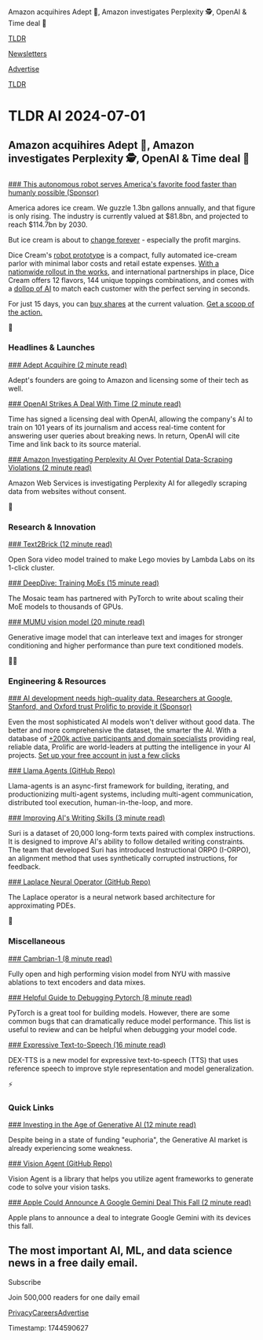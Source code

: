 Amazon acquihires Adept 🤝, Amazon investigates Perplexity 🕵️, OpenAI & Time deal 📰

[TLDR](/)

[Newsletters](/newsletters)

[Advertise](https://advertise.tldr.tech/)

[TLDR](/)

# TLDR AI 2024-07-01

## Amazon acquihires Adept 🤝, Amazon investigates Perplexity 🕵️, OpenAI & Time deal 📰

### 

[### This autonomous robot serves America's favorite food faster than humanly possible (Sponsor)](https://www.startengine.com/offering/dicecream?utm_source=Newsletter&utm_medium=TLDR&utm_campaign=Founder)

America adores ice cream. We guzzle 1.3bn gallons annually, and that figure is only rising. The industry is currently valued at $81.8bn, and projected to reach $114.7bn by 2030.

But ice cream is about to [change forever](https://links.tldrnewsletter.com/LVDotq) - especially the profit margins.

Dice Cream's [robot prototype](https://links.tldrnewsletter.com/LVDotq) is a compact, fully automated ice-cream parlor with minimal labor costs and retail estate expenses. [With a nationwide rollout in the works](https://links.tldrnewsletter.com/LVDotq), and international partnerships in place, Dice Cream offers 12 flavors, 144 unique toppings combinations, and comes with a [dollop of AI](https://links.tldrnewsletter.com/LVDotq) to match each customer with the perfect serving in seconds.

For just 15 days, you can [buy shares](https://links.tldrnewsletter.com/LVDotq) at the current valuation. [Get a scoop of the action.](https://links.tldrnewsletter.com/LVDotq)

🚀

### Headlines & Launches

[### Adept Acquihire (2 minute read)](https://www.adept.ai/blog/adept-update?utm_source=tldrai)

Adept's founders are going to Amazon and licensing some of their tech as well.

[### OpenAI Strikes A Deal With Time (2 minute read)](https://www.engadget.com/time-strikes-a-deal-to-funnel-101-years-of-journalism-into-openais-gaping-maw-144058426.html?src=rss&amp;utm_source=tldrai)

Time has signed a licensing deal with OpenAI, allowing the company's AI to train on 101 years of its journalism and access real-time content for answering user queries about breaking news. In return, OpenAI will cite Time and link back to its source material.

[### Amazon Investigating Perplexity AI Over Potential Data-Scraping Violations (2 minute read)](https://www.pcmag.com/news/amazon-investigates-perplexity-ai-over-potential-data-scraping-violations?utm_source=tldrai)

Amazon Web Services is investigating Perplexity AI for allegedly scraping data from websites without consent.

🧠

### Research & Innovation

[### Text2Brick (12 minute read)](https://wandb.ai/lambdalabs/lego/reports/Text2Bricks-Fine-tuning-Open-Sora-in-1-000-GPU-Hours--Vmlldzo4MDE3MTky?utm_source=tldrai)

Open Sora video model trained to make Lego movies by Lambda Labs on its 1-click cluster.

[### DeepDive: Training MoEs (15 minute read)](https://pytorch.org/blog/training-moes/?utm_source=tldrai)

The Mosaic team has partnered with PyTorch to write about scaling their MoE models to thousands of GPUs.

[### MUMU vision model (20 minute read)](https://arxiv.org/abs/2406.18790?utm_source=tldrai)

Generative image model that can interleave text and images for stronger conditioning and higher performance than pure text conditioned models.

👨‍💻

### Engineering & Resources

[### AI development needs high-quality data. Researchers at Google, Stanford, and Oxford trust Prolific to provide it (Sponsor)](https://www.prolific.com/tldr-ai?utm_source=tldr&amp;utm_campaign=prolific_for_ai&amp;utm_medium=email&amp;utm_content=tldrv2)

Even the most sophisticated AI models won't deliver without good data. The better and more comprehensive the dataset, the smarter the AI. With a database of [+200k active participants and domain specialists](https://www.prolific.com/tldr-ai?utm_source=tldr&utm_campaign=prolific_for_ai&utm_medium=email&utm_content=tldrv2) providing real, reliable data, Prolific are world-leaders at putting the intelligence in your AI projects. [Set up your free account in just a few clicks](https://www.prolific.com/tldr-ai?utm_source=tldr&utm_campaign=prolific_for_ai&utm_medium=email&utm_content=tldrv2)

[### Llama Agents (GitHub Repo)](https://github.com/run-llama/llama-agents?utm_source=tldrai)

Llama-agents is an async-first framework for building, iterating, and productionizing multi-agent systems, including multi-agent communication, distributed tool execution, human-in-the-loop, and more.

[### Improving AI's Writing Skills (3 minute read)](https://chtmp223.github.io/suri/?utm_source=tldrai)

Suri is a dataset of 20,000 long-form texts paired with complex instructions. It is designed to improve AI's ability to follow detailed writing constraints. The team that developed Suri has introduced Instructional ORPO (I-ORPO), an alignment method that uses synthetically corrupted instructions, for feedback.

[### Laplace Neural Operator (GitHub Repo)](https://github.com/qianyingcao/Laplace-Neural-Operator?utm_source=tldrai)

The Laplace operator is a neural network based architecture for approximating PDEs.

🎁

### Miscellaneous

[### Cambrian-1 (8 minute read)](https://cambrian-mllm.github.io/?utm_source=tldrai)

Fully open and high performing vision model from NYU with massive ablations to text encoders and data mixes.

[### Helpful Guide to Debugging Pytorch (8 minute read)](https://uvadlc-notebooks.readthedocs.io/en/latest/tutorial_notebooks/guide3/Debugging_PyTorch.html?utm_source=tldrai)

PyTorch is a great tool for building models. However, there are some common bugs that can dramatically reduce model performance. This list is useful to review and can be helpful when debugging your model code.

[### Expressive Text-to-Speech (16 minute read)](https://arxiv.org/abs/2406.19135v1?utm_source=tldrai)

DEX-TTS is a new model for expressive text-to-speech (TTS) that uses reference speech to improve style representation and model generalization.

⚡️

### Quick Links

[### Investing in the Age of Generative AI (12 minute read)](https://eastwind.substack.com/p/investing-in-the-age-of-generative?utm_source=tldrai)

Despite being in a state of funding "euphoria", the Generative AI market is already experiencing some weakness.

[### Vision Agent (GitHub Repo)](https://github.com/landing-ai/vision-agent?utm_source=tldrai)

Vision Agent is a library that helps you utilize agent frameworks to generate code to solve your vision tasks.

[### Apple Could Announce A Google Gemini Deal This Fall (2 minute read)](https://www.theverge.com/2024/6/30/24189262/apple-intelligence-google-gemini-deal-iphone-mac-ipad-openai-chatgpt?utm_source=tldrai)

Apple plans to announce a deal to integrate Google Gemini with its devices this fall.

## The most important AI, ML, and data science news in a free daily email.

Subscribe

Join 500,000 readers for one daily email

[Privacy](/privacy)[Careers](https://jobs.ashbyhq.com/tldr.tech)[Advertise](/ai/advertise)

Timestamp: 1744590627
